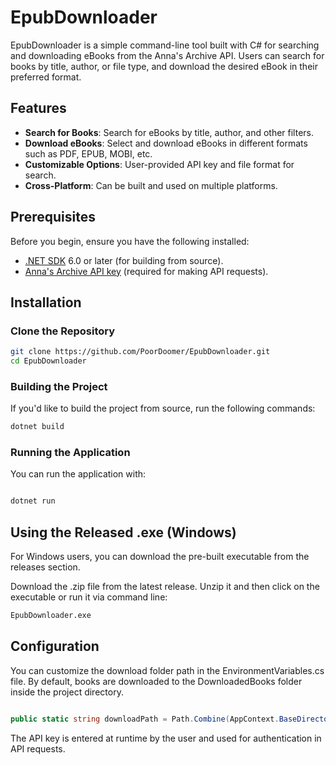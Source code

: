 # EpubDownloader

EpubDownloader is a simple command-line tool built with C# for searching and downloading eBooks from the Anna's Archive API. Users can search for books by title, author, or file type, and download the desired eBook in their preferred format.

## Features

- **Search for Books**: Search for eBooks by title, author, and other filters.
- **Download eBooks**: Select and download eBooks in different formats such as PDF, EPUB, MOBI, etc.
- **Customizable Options**: User-provided API key and file format for search.
- **Cross-Platform**: Can be built and used on multiple platforms.

## Prerequisites

Before you begin, ensure you have the following installed:

- [.NET SDK](https://dotnet.microsoft.com/download) 6.0 or later (for building from source).
- [Anna's Archive API key](https://rapidapi.com/annas-archive-api.p.rapidapi.com/) (required for making API requests).

## Installation

### Clone the Repository

```bash
git clone https://github.com/PoorDoomer/EpubDownloader.git
cd EpubDownloader
```
### Building the Project

If you'd like to build the project from source, run the following commands:

```bash
dotnet build
```
### Running the Application

You can run the application with:

```bash

dotnet run
```

## Using the Released .exe (Windows)

For Windows users, you can download the pre-built executable from the releases section.

Download the .zip file from the latest release.
Unzip it and then click on the executable or run it via command line:

```bash
EpubDownloader.exe
```

## Configuration

You can customize the download folder path in the EnvironmentVariables.cs file. By default, books are downloaded to the DownloadedBooks folder inside the project directory.

```csharp

public static string downloadPath = Path.Combine(AppContext.BaseDirectory, "DownloadedBooks");
```
The API key is entered at runtime by the user and used for authentication in API requests.


